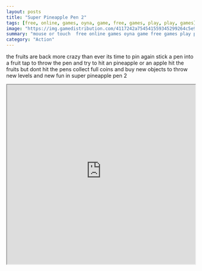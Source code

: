 ```yaml
---
layout: posts
title: "Super Pineapple Pen 2"
tags: [free, online, games, oyna, game, free, games, play, play, games]
image: "https://img.gamedistribution.com/4117242a754541559345299264c5e9ee.jpg"
summary: "mouse or touch  free online games oyna game free games play play games"
category: "Action"
---
```


the fruits are back more crazy than ever its time to pin again stick a pen into a fruit tap to throw the pen and try to hit an pineapple or an apple hit the fruits but dont hit the pens collect full coins and buy new objects to throw new levels and new fun in super pineapple pen 2

<iframe width="100%" height="480px;" src="https://html5.gamedistribution.com/4117242a754541559345299264c5e9ee/"></iframe>
